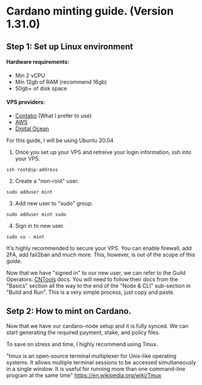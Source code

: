 # Cardano minting guide. (Version 1.31.0)

## Step 1: Set up Linux environment
#### Hardware requirements:
- Min 2 vCPU
- Min 12gb of RAM (recommend 16gb)
- 50gb+ of disk space
#### VPS providers:
- [Contabo](https://contabo.com/en/) (What I prefer to use)
- [AWS](https://aws.amazon.com/)
- [Digital Ocean](https://www.digitalocean.com/)

For this guide, I will be using Ubuntu 20.04

1. Once you set up your VPS and retreive your login information, ssh into your VPS.
```
ssh root@ip-address
```
2. Create a "non-root" user.
```
sudo adduser mint
```
3. Add new user to "sudo" group.
```
sudo adduser mint sudo
```
4. Sign in to new user.
```
sudo su - mint
```

It's highly recommended to secure your VPS. You can enable firewall, add 2FA, add fail2ban and much more. This, however, is out of the scope of this guide.

Now that we have "signed in" to our new user, we can refer to the Guild Operators: [CNTools](https://cardano-community.github.io/guild-operators/) docs. You will need to follow their docs from the "Basics" section all the way to the end of the "Node & CLI" sub-section in "Build and Run". This is a very simple process, just copy and paste.

## Setp 2: How to mint on Cardano.
Now that we have our cardano-node setup and it is fully synced. We can start generating the required payment, stake, and policy files.

To save on stress and time, I highly recommend using Tmux. 

"tmux is an open-source terminal multiplexer for Unix-like operating systems. It allows multiple terminal sessions to be accessed simultaneously in a single window. It is useful for running more than one command-line program at the same time" https://en.wikipedia.org/wiki/Tmux
